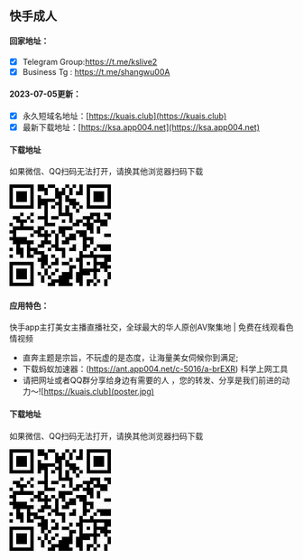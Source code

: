 ## 快手成人

#### 回家地址：
- [x] Telegram Group:https://t.me/kslive2
- [x] Business Tg : https://t.me/shangwu00A
#### 2023-07-05更新：
- [x] 永久短域名地址：[https://kuais.club](https://kuais.club)
- [x] 最新下载地址：[https://ksa.app004.net](https://ksa.app004.net)
#### 下载地址

如果微信、QQ扫码无法打开，请换其他浏览器扫码下载

![快手成人下载二维码](code.jpg)
#### 应用特色：
快手app主打美女主播直播社交，全球最大的华人原创AV聚集地 |  免费在线观看色情视频
- 直奔主题是宗旨，不玩虚的是态度，让海量美女伺候你到满足;
- 下载蚂蚁加速器：(https://ant.app004.net/c-5016/a-brEXR) 科学上网工具
- 请把网址或者QQ群分享给身边有需要的人 ，您的转发、分享是我们前进的动力～![https://kuais.club](poster.jpg)
#### 下载地址

如果微信、QQ扫码无法打开，请换其他浏览器扫码下载

![快手成人下载二维码](code.jpg)
